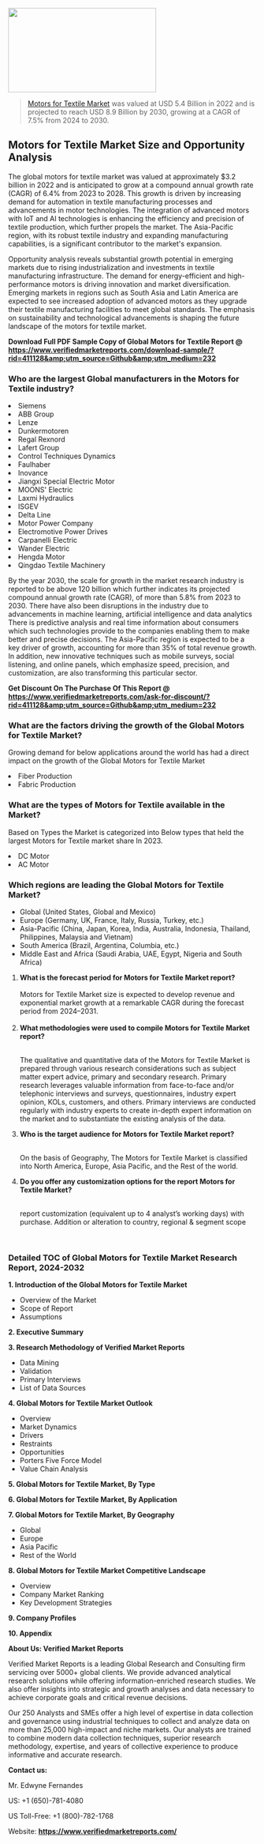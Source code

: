 
<img src="https://ffe5etoiles.com/wp-content/uploads/2024/12/MST1-300x171.png" alt="" width="300" height="171" class="alignnone size-medium wp-image-20088" /><blockquote><p><p><a href="https://www.verifiedmarketreports.com/download-sample/?rid=411128&utm_source=Github&utm_medium=232" target="_blank">Motors for Textile Market</a> was valued at USD 5.4 Billion in 2022 and is projected to reach USD 8.9 Billion by 2030, growing at a CAGR of 7.5% from 2024 to 2030.</p></blockquote><p><h2>Motors for Textile Market Size and Opportunity Analysis</h2><p>The global motors for textile market was valued at approximately $3.2 billion in 2022 and is anticipated to grow at a compound annual growth rate (CAGR) of 6.4% from 2023 to 2028. This growth is driven by increasing demand for automation in textile manufacturing processes and advancements in motor technologies. The integration of advanced motors with IoT and AI technologies is enhancing the efficiency and precision of textile production, which further propels the market. The Asia-Pacific region, with its robust textile industry and expanding manufacturing capabilities, is a significant contributor to the market's expansion.</p><p>Opportunity analysis reveals substantial growth potential in emerging markets due to rising industrialization and investments in textile manufacturing infrastructure. The demand for energy-efficient and high-performance motors is driving innovation and market diversification. Emerging markets in regions such as South Asia and Latin America are expected to see increased adoption of advanced motors as they upgrade their textile manufacturing facilities to meet global standards. The emphasis on sustainability and technological advancements is shaping the future landscape of the motors for textile market.</p></p><p class=""><strong>Download Full PDF Sample Copy of Global Motors for Textile Report @ <a href="https://www.verifiedmarketreports.com/download-sample/?rid=411128&amp;utm_source=Github&amp;utm_medium=232" target="_blank">https://www.verifiedmarketreports.com/download-sample/?rid=411128&amp;utm_source=Github&amp;utm_medium=232</a></strong></p><h3 id="" class="">Who are the largest Global manufacturers in the Motors for Textile industry?</h3><p><li>Siemens</li><li> ABB Group</li><li> Lenze</li><li> Dunkermotoren</li><li> Regal Rexnord</li><li> Lafert Group</li><li> Control Techniques Dynamics</li><li> Faulhaber</li><li> Inovance</li><li> Jiangxi Special Electric Motor</li><li> MOONS' Electric</li><li> Laxmi Hydraulics</li><li> ISGEV</li><li> Delta Line</li><li> Motor Power Company</li><li> Electromotive Power Drives</li><li> Carpanelli Electric</li><li> Wander Electric</li><li> Hengda Motor</li><li> Qingdao Textile Machinery</li></p><div class=""><div class="" dir="" data-message-author-role="" data-message-id="" data-message-model-slug=""><div class=""><div class=""><div class=""><div class="" dir="" data-message-author-role="" data-message-id="" data-message-model-slug=""><div class=""><div class=""><p>By the year 2030, the scale for growth in the market research industry is reported to be above 120 billion which further indicates its projected compound annual growth rate (CAGR), of more than 5.8% from 2023 to 2030. There have also been disruptions in the industry due to advancements in machine learning, artificial intelligence and data analytics There is predictive analysis and real time information about consumers which such technologies provide to the companies enabling them to make better and precise decisions. The Asia-Pacific region is expected to be a key driver of growth, accounting for more than 35% of total revenue growth. In addition, new innovative techniques such as mobile surveys, social listening, and online panels, which emphasize speed, precision, and customization, are also transforming this particular sector.</p><p><strong>Get Discount On The Purchase Of This Report @&nbsp; <a href="https://www.verifiedmarketreports.com/ask-for-discount/?rid=411128&amp;utm_source=Github&amp;utm_medium=232" target="_blank">https://www.verifiedmarketreports.com/ask-for-discount/?rid=411128&amp;utm_source=Github&amp;utm_medium=232</a></strong></p></div></div></div></div></div></div></div></div><h3 id="" class="">What are the factors driving the growth of the Global Motors for Textile Market?</h3><p id="" class="">Growing demand for below applications around the world has had a direct impact on the growth of the Global Motors for Textile Market</p><p id="" class=""><li>Fiber Production</li><li> Fabric Production</li></p><h3 id="" class="">What are the types of Motors for Textile available in the Market?</h3><p id="" class="">Based on Types the Market is categorized into Below types that held the largest Motors for Textile market share In 2023.</p><p id="" class=""><li>DC Motor</li><li> AC Motor</li></p><h3 id="" class="">Which regions are leading the Global Motors for Textile Market?</h3><ul><li>Global (United States, Global and Mexico)</li><li>Europe (Germany, UK, France, Italy, Russia, Turkey, etc.)</li><li>Asia-Pacific (China, Japan, Korea, India, Australia, Indonesia, Thailand, Philippines, Malaysia and Vietnam)</li><li>South America (Brazil, Argentina, Columbia, etc.)</li><li>Middle East and Africa (Saudi Arabia, UAE, Egypt, Nigeria and South Africa)</li></ul><p><ol><li><strong>What is the forecast period for Motors for Textile Market report?<br /></strong><br /><span data-sheets-root="1" data-sheets-value="{&quot;1&quot;:2,&quot;2&quot;:&quot;XXXX size is expected to develop revenue and exponential market growth at a remarkable CAGR during the forecast period from 2024&ndash;2030.&quot;}" data-sheets-userformat="{&quot;2&quot;:12674,&quot;4&quot;:{&quot;1&quot;:2,&quot;2&quot;:16776960},&quot;10&quot;:2,&quot;11&quot;:0,&quot;15&quot;:&quot;Arial&quot;,&quot;16&quot;:12}">Motors for Textile Market size is expected to develop revenue and exponential market growth at a remarkable CAGR during the forecast period from 2024&ndash;2031.</span><br /><br /></li><li><strong>What methodologies were used to compile Motors for Textile Market report?<br /><br /></strong><p>The qualitative and quantitative data of the&nbsp;Motors for Textile Market is prepared through various research considerations such as subject matter expert advice, primary and secondary research. Primary research leverages valuable information from face-to-face and/or telephonic interviews and surveys, questionnaires, industry expert opinion, KOLs, customers, and others. Primary interviews are conducted regularly with industry experts to create in-depth expert information on the market and to substantiate the existing analysis of the data.&nbsp;</p></li><li><strong>Who is the target audience for Motors for Textile Market report?<br /><br /></strong><p>On the basis of Geography, The&nbsp;Motors for Textile Market is classified into North America, Europe, Asia Pacific, and the Rest of the world.</p></li><li><strong>Do you offer any customization options for the report Motors for Textile Market?<br /><br /></strong><p>report customization (equivalent up to 4 analyst&rsquo;s working days) with purchase. Addition or alteration to country, regional &amp; segment scope</p><p>&nbsp;</p></li></ol></p><h3 id="" class="">Detailed TOC of Global Motors for Textile Market Research Report, 2024-2032</h3><p id="" class=""><strong>1. Introduction of the Global Motors for Textile Market</strong></p><ul><li>Overview of the Market</li><li>Scope of Report</li><li>Assumptions</li></ul><p id="" class=""><strong>2. Executive Summary</strong></p><p id="" class=""><strong>3. Research Methodology of&nbsp;Verified Market Reports</strong></p><ul><li>Data Mining</li><li>Validation</li><li>Primary Interviews</li><li>List of Data Sources</li></ul><p id="" class=""><strong>4. Global Motors for Textile Market Outlook</strong></p><ul><li>Overview</li><li>Market Dynamics</li><li>Drivers</li><li>Restraints</li><li>Opportunities</li><li>Porters Five Force Model</li><li>Value Chain Analysis</li></ul><p id="" class=""><strong>5. Global Motors for Textile Market, By&nbsp;Type</strong></p><p id="" class=""><strong>6. Global Motors for Textile Market, By Application</strong></p><p id="" class=""><strong>7. Global Motors for Textile Market, By Geography</strong></p><ul><li>Global</li><li>Europe</li><li>Asia Pacific</li><li>Rest of the World</li></ul><p id="" class=""><strong>8. Global Motors for Textile Market Competitive Landscape</strong></p><ul><li>Overview</li><li>Company Market Ranking</li><li>Key Development Strategies</li></ul><p id="" class=""><strong>9. Company Profiles</strong></p><p id="" class=""><strong>10. Appendix</strong></p><p id="" class=""><strong>About Us: Verified Market Reports</strong></p><p id="" class="">Verified Market Reports is a leading Global Research and Consulting firm servicing over 5000+ global clients. We provide advanced analytical research solutions while offering information-enriched research studies. We also offer insights into strategic and growth analyses and data necessary to achieve corporate goals and critical revenue decisions.</p><p id="" class="">Our 250 Analysts and SMEs offer a high level of expertise in data collection and governance using industrial techniques to collect and analyze data on more than 25,000 high-impact and niche markets. Our analysts are trained to combine modern data collection techniques, superior research methodology, expertise, and years of collective experience to produce informative and accurate research.</p><p id="" class=""><strong>Contact us:</strong></p><p id="" class="">Mr. Edwyne Fernandes</p><p id="" class="">US: +1 (650)-781-4080</p><p id="" class="">US Toll-Free: +1 (800)-782-1768</p><p id="" class="">Website: <a target="" data-test-app-aware-link=""><strong>https://www.verifiedmarketreports.com/</strong></a></p>
